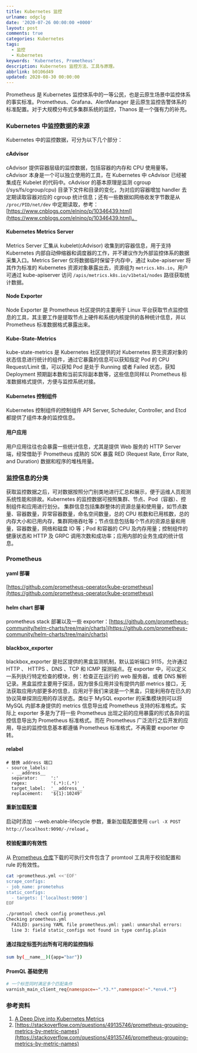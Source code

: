 ```yaml
---
title: Kubernetes 监控
urlname: odgclg
date: '2020-07-26 00:00:00 +0000'
layout: post
comments: true
categories: Kubernetes
tags:
  - 监控
  - Kubernetes
keywords: 'Kubernetes, Prometheus'
description: Kubernetes 监控方法、工具与原理。
abbrlink: b0106d49
updated: 2020-08-30 00:00:00
---
```


Prometheus 是 Kubernetes 监控体系中的一等公民，也是云原生场景中监控体系的事实标准。Prometheus、Grafana、AlertManager 是云原生监控告警体系的标准配置。对于大规模分布式多集群系统的监控，Thanos 是一个强有力的补充。

### Kubernetes 中监控数据的来源

Kubernetes 中的监控数据，可分为以下几个部分：

#### cAdvisor

cAdvisor 提供容器层级的监控数据，包括容器的内存和 CPU 使用量等。cAdvisor 本身是一个可以独立使用的工具，在 Kubernetes 中 cAdvisor 已经被集成在 Kubelet 的代码中。cAdvisor 的基本原理是监测 cgroup (/sys/fs/cgroup/cpu) 目录下文件和目录的变化，为对应的容器增加 handler 去定期读取容器对应的 cgroup 统计信息；还有一些数据如网络收发字节数是从 `/proc/PID/net/dev` 中定期读取，参考：[https://www.cnblogs.com/elnino/p/10346439.html](https://www.cnblogs.com/elnino/p/10346439.html)。

#### Kubernetes Metrics Server

Metrics Server 汇集从 kubelet(cAdvisor) 收集到的容器信息，用于支持 Kubernetes 内部自动伸缩器和调度器的工作，并不建议作为外部监控体系的数据采集入口。Metrics Server 仅将数据临时保留于内存中，通过 kube-apiserver 将其作为标准的 Kubernetes 资源对象暴露出去，资源组为 `metrics.k8s.io`，用户可通过 kube-apiserver 访问 `/apis/metrics.k8s.io/v1beta1/nodes` 路径获取统计数据。

#### Node Exporter

Node Exporter 是 Prometheus 社区提供的主要用于 Linux 平台获取节点监控信息的工具，其主要工作是提取节点上硬件和系统内核提供的各种统计信息，并以 Prometheus 标准数据格式暴露出来。

#### Kube-State-Metrics

kube-state-metrics 是 Kubernetes 社区提供的对 Kubernetes 原生资源对象的状态信息进行统计的组件，通过它暴露的信息可以获知指定 Pod 的 CPU Request/Limit 值，可以获知 Pod 是处于 Running 或者 Failed 状态，获知 Deployment 预期副本数和当前实际副本数等，这些信息同样以 Prometheus 标准数据格式提供，方便与监控系统对接。

#### Kubernetes 控制组件

Kubernetes 控制组件的控制组件 API Server, Scheduler, Controller, and Etcd 都提供了组件本身的监控信息。

#### 用户应用

用户应用往往也会暴露一些统计信息，尤其是提供 Web 服务的 HTTP Server 端，经常借助于 Prometheus 成熟的 SDK 暴露 RED (Request Rate, Error Rate, and Duration) 数据和程序的堆栈用量。

### 监控信息的分类

获取监控数据之后，可对数据按照分门别类地进行汇总和展示，便于运维人员观测系统性能和排故。Kubernetes 的监控数据可按照集群、节点、Pod（容器）、控制组件和应用进行划分。
集群信息包括集群整体的资源总量和使用量，如节点数量、容器数量，异常容器数量，命名空间数量，总的 CPU 核数和已用核数，总的内存大小和已用内存，集群网络吞吐等；节点信息包括每个节点的资源总量和用量，容器数量，网络和磁盘 IO 等；Pod 和容器的 CPU 及内存用量；控制组件的健康状态和 HTTP 及 GRPC 调用次数和成功率；应用内部的业务生成的统计信息。

### Prometheus

#### yaml 部署

[https://github.com/prometheus-operator/kube-prometheus](https://github.com/prometheus-operator/kube-prometheus)

#### helm chart 部署

prometheus stack 部署以及一些 exporter：[https://github.com/prometheus-community/helm-charts/tree/main/charts](https://github.com/prometheus-community/helm-charts/tree/main/charts)

#### blackbox_exporter

blackbox_exporter 是社区提供的黑盒监测机制，默认监听端口 9115，允许通过 HTTP 、 HTTPS 、DNS 、TCP 和 ICMP 探测端点。在 exporter 中，可以定义一系列执行特定检查的模块，例：检查正在运行的 web 服务器，或者 DNS 解析记录。黑盒监控主要用于探活，因为很多应用并没有提供内部 metrics 接口，无法获取应用内部更多的信息，应用对于我们来说是一个黑盒，只能利用存在已久的协议简单探测应用的存活状态。类似于 MySQL exporter 的采集模块则可以将 MySQL 内部本身提供的 metrics 信息导出成 Prometheus 支持的标准格式。实际上 exporter 多是为了将一些 Prometheus 出现之前的应用暴露的形式各异的监控信息导出为 Prometheus 标准格式。而在 Prometheus 广泛流行之后开发的应用，导出的监控信息基本都遵循 Prometheus 标准格式，不再需要 exporter 中转。

#### relabel

```
# 替换 address 端口
- source_labels:
  - __address__
  separator:     ':'
  regex:         '(.*):(.*)'
  target_label:  '__address__'
  replacement:   '${1}:10249'
```

#### 重新加载配置

启动时添加  --web.enable-lifecycle 参数，重新加载配置使用 `curl -X POST http://localhost:9090/-/reload` 。

#### 校验配置的有效性

从 [Prometheus 仓库](https://github.com/prometheus/prometheus/releases)下载的可执行文件包含了 promtool 工具用于校验配置和 rule 的有效性。

```bash
cat >prometheus.yml <<'EOF'
scrape_configs:
- job_name: prometehus
static_configs:
  - targets: ['localhost:9090']
EOF

./promtool check config prometheus.yml
Checking prometheus.yml
  FAILED: parsing YAML file prometheus.yml: yaml: unmarshal errors:
  line 3: field static_configs not found in type config.plain
```

#### 通过指定标签列出所有可用的监控指标

```bash
sum by(__name__)({app="bar"})
```

#### PromQL 基础使用

```bash
# 一个标签同时满足多个匹配条件
varnish_main_client_req{namespace=~".*3.*",namespace!~".*env4.*"}
```

### 参考资料

1. [A Deep Dive into Kubernetes Metrics](https://blog.freshtracks.io/a-deep-dive-into-kubernetes-metrics-b190cc97f0f6)
1. [https://stackoverflow.com/questions/49135746/prometheus-grouping-metrics-by-metric-names](https://stackoverflow.com/questions/49135746/prometheus-grouping-metrics-by-metric-names)
